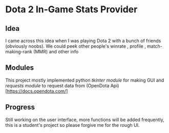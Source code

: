 # Dota 2 In-Game Stats Provider
## Idea
I came across this idea when I was playing Dota 2 with a bunch of friends (obviously noobs).
We could peek other people's winrate , profile , match-making-rank (MMR) and other info

## Modules
This project mostly implemented python *tkinter module* for making GUI and *requests module* to request data from (OpenDota Api)[https://docs.opendota.com/]

## Progress
Still working on the user interface, more functions will be added frequently, this is a student's project so please forgive me for the rough UI.
